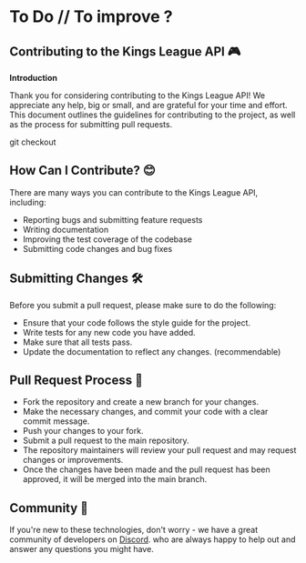 # To Do // To improve ?


## Contributing to the Kings League API 🎮

**Introduction**

Thank you for considering contributing to the Kings League API! We appreciate any help, big or small, and are grateful for your time and effort. This document outlines the guidelines for contributing to the project, as well as the process for submitting pull requests.

git checkout 
## How Can I Contribute? 😊

There are many ways you can contribute to the Kings League API, including:

- Reporting bugs and submitting feature requests
- Writing documentation
- Improving the test coverage of the codebase
- Submitting code changes and bug fixes


##  Submitting Changes 🛠 

Before you submit a pull request, please make sure to do the following:

- Ensure that your code follows the style guide for the project.
- Write tests for any new code you have added.
- Make sure that all tests pass.
- Update the documentation to reflect any changes. (recommendable)


## Pull Request Process 🚀

 -  Fork the repository and create a new branch for your changes.
 - Make the necessary changes, and commit your code with a clear commit message.
 - Push your changes to your fork.
 - Submit a pull request to the main repository.
 - The repository maintainers will review your pull request and may request changes or improvements.
 - Once the changes have been made and the pull request has been approved, it will be merged into the main branch.


## Community  🐾

If you're new to these technologies, don't worry - we have a great community of developers on [Discord](https://discord.gg/midudev/ "Discord"). who are always happy to help out and answer any questions you might have.